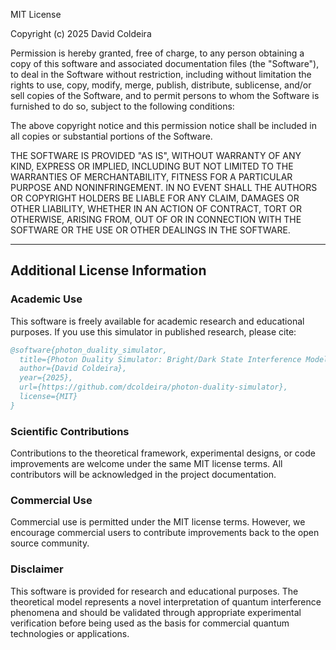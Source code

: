 MIT License

Copyright (c) 2025 David Coldeira

Permission is hereby granted, free of charge, to any person obtaining a copy
of this software and associated documentation files (the "Software"), to deal
in the Software without restriction, including without limitation the rights
to use, copy, modify, merge, publish, distribute, sublicense, and/or sell
copies of the Software, and to permit persons to whom the Software is
furnished to do so, subject to the following conditions:

The above copyright notice and this permission notice shall be included in all
copies or substantial portions of the Software.

THE SOFTWARE IS PROVIDED "AS IS", WITHOUT WARRANTY OF ANY KIND, EXPRESS OR
IMPLIED, INCLUDING BUT NOT LIMITED TO THE WARRANTIES OF MERCHANTABILITY,
FITNESS FOR A PARTICULAR PURPOSE AND NONINFRINGEMENT. IN NO EVENT SHALL THE
AUTHORS OR COPYRIGHT HOLDERS BE LIABLE FOR ANY CLAIM, DAMAGES OR OTHER
LIABILITY, WHETHER IN AN ACTION OF CONTRACT, TORT OR OTHERWISE, ARISING FROM,
OUT OF OR IN CONNECTION WITH THE SOFTWARE OR THE USE OR OTHER DEALINGS IN THE
SOFTWARE.

---

## Additional License Information

### Academic Use
This software is freely available for academic research and educational purposes. 
If you use this simulator in published research, please cite:

```bibtex
@software{photon_duality_simulator,
  title={Photon Duality Simulator: Bright/Dark State Interference Model},
  author={David Coldeira},
  year={2025},
  url={https://github.com/dcoldeira/photon-duality-simulator},
  license={MIT}
}
```

### Scientific Contributions
Contributions to the theoretical framework, experimental designs, or code 
improvements are welcome under the same MIT license terms. All contributors 
will be acknowledged in the project documentation.

### Commercial Use
Commercial use is permitted under the MIT license terms. However, we encourage 
commercial users to contribute improvements back to the open source community.

### Disclaimer
This software is provided for research and educational purposes. The theoretical 
model represents a novel interpretation of quantum interference phenomena and 
should be validated through appropriate experimental verification before being 
used as the basis for commercial quantum technologies or applications.